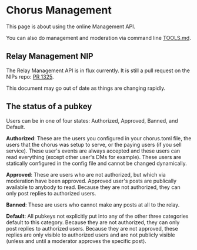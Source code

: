 # Chorus Management

This page is about using the online Management API.

You can also do management and moderation via command line [TOOLS.md](TOOLS.md).

## Relay Management NIP

The Relay Management API is in flux currently. It is still a pull request on the NIPs repo: [PR 1325](https://github.com/nostr-protocol/nips/pull/1325).

This document may go out of date as things are changing rapidly.

## The status of a pubkey

Users can be in one of four states: Authorized, Approved, Banned, and Default.

**Authorized**: These are the users you configured in your chorus.toml file, the users that the chorus was setup to serve, or the paying users (if you sell service). These user's events are always accepted and these users can read everything (except other user's DMs for example).  These users are statically configured in the config file and cannot be changed dynamically.

**Approved**: These are users who are not authorized, but which via moderation have been approved. Approved user's posts are publically available to anybody to read. Because they are not authorized, they can only post replies to authorized users.

**Banned**: These are users who cannot make any posts at all to the relay.

**Default**: All pubkeys not explicitly put into any of the other three categories default to this category. Because they are not authorized, they can only post replies to authorized users. Because they are not approved, these replies are only visible to authorized users and are not publicly visible (unless and until a moderator approves the specific post).
